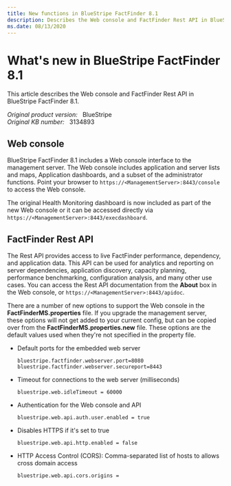 ```yaml
---
title: New functions in BlueStripe FactFinder 8.1
description: Describes the Web console and FactFinder Rest API in BlueStripe FactFinder 8.1.
ms.date: 08/13/2020
---
```

# What's new in BlueStripe FactFinder 8.1

This article describes the Web console and FactFinder Rest API in BlueStripe FactFinder 8.1.

_Original product version:_ &nbsp; BlueStripe  
_Original KB number:_ &nbsp; 3134893

## Web console

BlueStripe FactFinder 8.1 includes a Web console interface to the management server. The Web console includes application and server lists and maps, Application dashboards, and a subset of the administrator functions. Point your browser to `https://<ManagementServer>:8443/console` to access the Web console.

The original Health Monitoring dashboard is now included as part of the new Web console or it can be accessed directly via `https://<ManagementServer>:8443/execdashboard`.

## FactFinder Rest API

The Rest API provides access to live FactFinder performance, dependency, and application data. This API can be used for analytics and reporting on server dependencies, application discovery, capacity planning, performance benchmarking, configuration analysis, and many other use cases. You can access the Rest API documentation from the **About** box in the Web console, or `https://<ManagementServer>:8443/apidoc`.

There are a number of new options to support the Web console in the **FactFinderMS.properties** file. If you upgrade the management server, these options will not get added to your current config, but can be copied over from the **FactFinderMS.properties.new** file. These options are the default values used when they're not specified in the property file.

- Default ports for the embedded web server

    `bluestripe.factfinder.webserver.port=8080`  
    `bluestripe.factfinder.webserver.secureport=8443`

- Timeout for connections to the web server (milliseconds)

    `bluestripe.web.idleTimeout = 60000`

- Authentication for the Web console and API

    `bluestripe.web.api.auth.user.enabled = true`

- Disables HTTPS if it's set to true

    `bluestripe.web.api.http.enabled = false`

- HTTP Access Control (CORS): Comma-separated list of hosts to allows cross domain access

    `bluestripe.web.api.cors.origins =`
